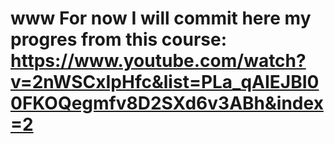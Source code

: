 # www For now I will commit here my progres from this course: https://www.youtube.com/watch?v=2nWSCxIpHfc&list=PLa_qAIEJBI00FKOQegmfv8D2SXd6v3ABh&index=2

